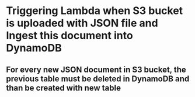 # Triggering Lambda when S3 bucket is uploaded with JSON file and Ingest this document into DynamoDB 

## For every new JSON document in S3 bucket, the previous table must be deleted in DynamoDB and than be created with new table

## 

